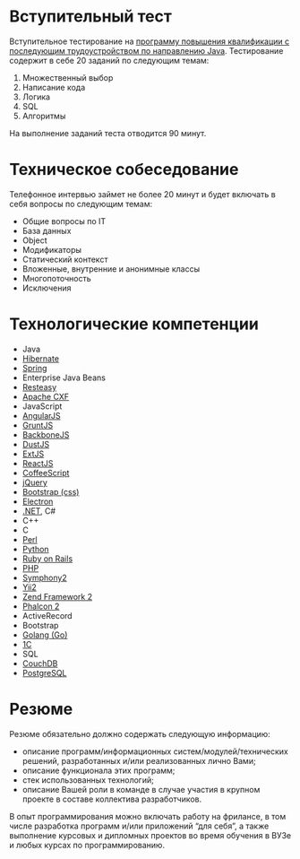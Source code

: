 # Вступительный тест

Вступительное тестирование на [программу повышения квалификации с последующим трудоустройством по
направлению Java](https://stc.innopolis.university/middle-i-teco/). Тестирование содержит в себе 20 заданий по следующим темам:

1. Множественный выбор
2. Написание кода
3. Логика
4. SQL
5. Алгоритмы

На выполнение заданий теста отводится 90 минут.

# Техническое собеседование

Телефонное интервью займет не более 20 минут и будет включать в себя вопросы по следующим темам:

- Общие вопросы по IT
- База данных
- Object
- Модификаторы
- Статический контекст
- Вложенные, внутренние и анонимные классы
- Многопоточность
- Исключения

# Технологические компетенции

- Java
- [Hibernate](http://hibernate.org/)
- [Spring](https://spring.io/)
- Enterprise Java Beans
- [Resteasy](https://resteasy.github.io/)
- [Apache CXF](http://cxf.apache.org/)
- JavaScript
- [AngularJS](https://angularjs.org/)
- [GruntJS](https://gruntjs.com/)
- [BackboneJS](http://backbonejs.org/)
- [DustJS](http://www.dustjs.com/)
- [ExtJS](https://www.sencha.com/products/extjs/)
- [ReactJS](https://reactjs.org/)
- [CoffeeScript](https://coffeescript.org/)
- [jQuery](https://jquery.com/)
- [Bootstrap (css)](https://getbootstrap.com/)
- [Electron](https://electronjs.org/)
- [.NET](https://dotnet.microsoft.com/), C#
- C++
- C
- [Perl](https://www.perl.org/)
- [Python](https://www.python.org/)
- [Ruby on Rails](https://rubyonrails.org/)
- [PHP](http://php.net/)
- [Symphony2](https://symfony.com/)
- [Yii2](https://www.yiiframework.com/)
- [Zend Framework 2](https://framework.zend.com/)
- [Phalcon 2](https://phalconphp.com/en/)
- ActiveRecord
- Bootstrap
- [Golang (Go)](https://golang.org/)
- [1С](http://1c.ru/)
- SQL
- [CouchDB](http://couchdb.apache.org/)
- [PostgreSQL](https://www.postgresql.org/)

# Резюме

Резюме обязательно должно содержать следующую информацию:

- описание программ/информационных систем/модулей/технических решений, разработанных и/или реализованных лично Вами;
- описание функционала этих программ;
- стек использованных технологий;
- описание Вашей роли в команде в случае участия в крупном проекте в составе коллектива разработчиков.

В опыт программирования можно включать работу на фрилансе, в том числе разработка программ и/или приложений “для себя”, а также выполнение курсовых и дипломных проектов во время обучения в ВУЗе и любых курсах по программированию.

